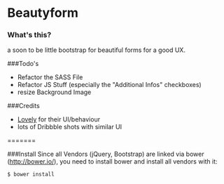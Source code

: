 Beautyform
==========

### What's this?
a soon to be little bootstrap for beautiful forms for a good UX.

###Todo's
* Refactor the SASS File
* Refactor JS Stuff (especially the "Additional Infos" checkboxes)
* resize Background Image


###Credits
* [Lovely](https://livelovely.com/) for their UI/behaviour
* lots of Dribbble shots with similar UI

=======

###Install
 Since all Vendors (jQuery, Bootstrap) are linked via bower (http://bower.io/), you need to install bower and install all vendors with it:

 	$ bower install
